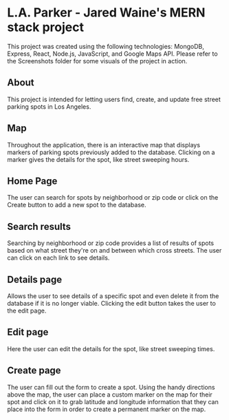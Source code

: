 # L.A. Parker - Jared Waine's MERN stack project

This project was created using the following technologies: MongoDB, Express, React, Node.js, JavaScript, and Google Maps API. Please refer to the Screenshots folder for some visuals of the project in action.

## About

This project is intended for letting users find, create, and update free street parking spots in Los Angeles.

## Map

Throughout the application, there is an interactive map that displays markers of parking spots previously added to the database. Clicking on a marker gives the details for the spot, like street sweeping hours.

## Home Page

The user can search for spots by neighborhood or zip code or click on the Create button to add a new spot to the database.

## Search results

Searching by neighborhood or zip code provides a list of results of spots based on what street they're on and between which cross streets. The user can click on each link to see details.

## Details page

Allows the user to see details of a specific spot and even delete it from the database if it is no longer viable. Clicking the edit button takes the user to the edit page.

## Edit page

Here the user can edit the details for the spot, like street sweeping times.

## Create page

The user can fill out the form to create a spot. Using the handy directions above the map, the user can place a custom marker on the map for their spot and click on it to grab latitude and longitude information that they can place into the form in order to create a permanent marker on the map.
